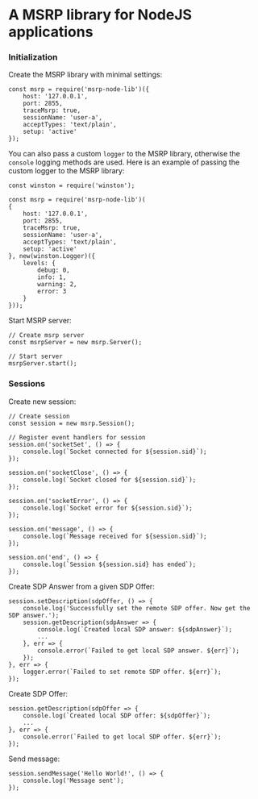 # A MSRP library for NodeJS applications

### Initialization

Create the MSRP library with minimal settings:
```
const msrp = require('msrp-node-lib')({
    host: '127.0.0.1',
    port: 2855,
    traceMsrp: true,
    sessionName: 'user-a',
    acceptTypes: 'text/plain',
    setup: 'active'
});
```

You can also pass a custom `logger` to the MSRP library, otherwise the `console` logging methods are used. Here is an example of passing the custom logger to the MSRP library:
```
const winston = require('winston');

const msrp = require('msrp-node-lib')(
{
    host: '127.0.0.1',
    port: 2855,
    traceMsrp: true,
    sessionName: 'user-a',
    acceptTypes: 'text/plain',
    setup: 'active'
}, new(winston.Logger)({
    levels: {
        debug: 0,
        info: 1,
        warning: 2,
        error: 3
    }
}));
```


Start MSRP server:
```
// Create msrp server
const msrpServer = new msrp.Server();

// Start server
msrpServer.start();
```

### Sessions

Create new session:
```
// Create session
const session = new msrp.Session();

// Register event handlers for session
session.on('socketSet', () => {
    console.log(`Socket connected for ${session.sid}`);
});

session.on('socketClose', () => {
    console.log(`Socket closed for ${session.sid}`);
});

session.on('socketError', () => {
    console.log(`Socket error for ${session.sid}`);
});

session.on('message', () => {
    console.log(`Message received for ${session.sid}`);
});

session.on('end', () => {
    console.log(`Session ${session.sid} has ended`);
});
```

Create SDP Answer from a given SDP Offer:
```
session.setDescription(sdpOffer, () => {
    console.log('Successfully set the remote SDP offer. Now get the SDP answer.');
    session.getDescription(sdpAnswer => {
        console.log(`Created local SDP answer: ${sdpAnswer}`);
        ...
    }, err => {
        console.error(`Failed to get local SDP answer. ${err}`);
    });
}, err => {
    logger.error(`Failed to set remote SDP offer. ${err}`);
});
```

Create SDP Offer:
```
session.getDescription(sdpOffer => {
    console.log(`Created local SDP offer: ${sdpOffer}`);
    ...
}, err => {
    console.error(`Failed to get local SDP offer. ${err}`);
});
```

Send message:
```
session.sendMessage('Hello World!', () => {
    console.log('Message sent');
});
```
